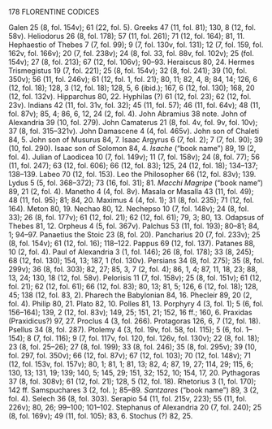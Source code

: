 178 FLORENTINE CODICES

Galen 25 (8, fol. 154v); 61 (22, fol. 5). Greeks 47 (11, fol. 81); 130, 8 (12, fol. 58v). Heliodorus 26 (8, fol. 178); 57 (11, fol. 261); 71 (12, fol. 164); 81, 11. Hephaestio of Thebes 7 (7, fol. 99); 9 (7, fol. 130v, fol. 131); 12 (7, fol. 159, fol. 162v, fol. 166v); 20 (7, fol. 238v); 24 (8, fol. 33, fol. 88v, fol. 102v); 25 (fol. 154v); 27 (8, fol. 213); 67 (12, fol. 106v); 90–93. Heraiscus 80, 24. Hermes Trismegistus 19 (7, fol. 221); 25 (8, fol. 154v); 32 (8, fol. 241); 39 (10, fol. 350v); 56 (11, fol. 246v); 61 (12, fol. 1, fol. 21); 80, 11; 82, 4, 8; 84, 14; 126, 6 (12, fol. 18); 128, 3 (12, fol. 18); 128, 5, 6 (ibid.); 167, 6 (12, fol. 130); 168, 20 (12, fol. 132v). Hipparchus 80, 22. Hyphilas (?) 61 (12, fol. 23); 62 (12, fol. 23v). Indians 42 (11, fol. 31v, fol. 32); 45 (11, fol. 57); 46 (11, fol. 64v); 48 (11, fol. 87v); 85, 4; 86, 6, 12, 24 (2, fol. 4). John Abramius 38 note. John of Alexandria 39 (10, fol. 279). John Camaterus 21 (8, fol. 4v, fol. 9v, fol. 10v); 37 (8, fol. 315–321v). John Damascene 4 (4, fol. 465v). John son of Chaleti 84, 5. John son of Musurus 84, 7. Isaac Argyrus 6 (7, fol. 2); 7 (7, fol. 90); 39 (10, fol. 290). Isaac son of Solomon 84, 4. *Isache* (“book name”) 89, 19 (2, fol. 4). Julian of Laodicea 10 (7, fol. 149v); 11 (7, fol. 158v); 24 (8, fol. 77); 56 (11, fol. 247); 63 (12, fol. 606); 66 (12, fol. 83); 125, 24 (12, fol. 18); 134–137; 138–139. Labeo 70 (12, fol. 153). Leo the Philosopher 66 (12, fol. 83v); 139. Lydus 5 (5, fol. 368–372); 73 (16, fol. 31); 81. *Macchi Magripe* (“book name”) 89, 21 (2, fol. 4). Manetho 4 (4, fol. 8v). Masala or Masalla 43 (11, fol. 49); 48 (11, fol. 95); 81; 84, 20. Maximus 4 (4, fol. 1); 31 (8, fol. 235); 71 (12, fol. 164). Meton 80, 19. Nechao 80, 12. Nechepso 10 (7, fol. 148v); 24 (8, fol. 33); 26 (8, fol. 177v); 61 (12, fol. 21); 62 (12, fol. 61); 79, 3; 80, 13. Odapsus of Thebes 81, 12. Orpheus 4 (5, fol. 367v). Palchus 53 (11, fol. 193); 80–81; 84, 1; 94–97. Panaetius the Stoic 23 (8, fol. 20). Pancharius 20 (7, fol. 233v); 25 (8, fol. 154v); 61 (12, fol. 16); 118–122. Pappus 69 (12, fol. 137). Patanes 88, 10 (2, fol. 4). Paul of Alexandria 3 (1, fol. 146); 26 (8, fol. 178); 33 (8, 245); 68 (12, fol. 130); 154, 13; 187, 1 (fol. 130v). Persians 34 (8, fol. 275); 35 (8, fol. 299v); 36 (8, fol. 303); 82, 27; 85, 3, 7 (2, fol. 4); 86, 1, 4; 87, 11, 18, 23; 88, 13, 24; 130, 18 (12, fol. 58v). Pelorisis 11 (7, fol. 158v); 25 (8, fol. 151v); 61 (12, fol. 21); 62 (12, fol. 61); 66 (12, fol. 83); 80, 13; 81, 5; 126, 6 (12, fol. 18); 128, 45; 138 (12, fol. 83, 2). Pharech the Babylonian 84, 16. Phecleir 89, 20 (2, fol. 4). Philip 80, 21. Plato 82, 10. Polles 81, 13. Porphyry 4 (3, fol. 1); 5 (6, fol. 156–164); 139, 2 (12, fol. 83v); 149, 25; 151, 21; 152, 16 ff.; 160, 6. Praxidas (Praxidicus?) 97, 27. Proclus 4 (3, fol. 266). Protagoras 126, 6, 7 (12, fol. 18). Psellus 34 (8, fol. 287). Ptolemy 4 (3, fol. 19v, fol. 58, fol. 115); 5 (6, fol. 1–154); 8 (7, fol. 116); 9 (7, fol. 117v, fol. 120, fol. 126v, fol. 130v); 22 (8, fol. 18); 23 (8, fol. 25–26); 27 (8, fol. 199); 33 (8, fol. 246); 35 (8, fol. 295v); 39 (10, fol. 297, fol. 350v); 66 (12, fol. 87v); 67 (12, fol. 103); 70 (12, fol. 148v); 71 (12, fol. 153v, fol. 157v); 80, 1; 81, 1; 81, 13; 82, 4; 87, 19, 27; 114, 29; 115, 6; 130, 13; 131, 19; 139; 140, 5; 145, 29; 151, 32; 152, 10; 154, 17, 20. Pythagoras 37 (8, fol. 308v); 61 (12, fol. 21); 128, 5 (12, fol. 18). Rhetorius 3 (1, fol. 170); 142 ff. Samspuchares 3 (2, fol. ); 85–89. *Santzares* (“book name”) 89, 3 (2, fol. 4). Selech 36 (8, fol. 303). Serapio 54 (11, fol. 215v, 223); 55 (11, fol. 226v); 80, 26; 99–100; 101–102. Stephanus of Alexandria 20 (7, fol. 240); 25 (8, fol. 169v); 49 (11, fol. 105); 83, 6. Stochus (?) 82, 25.